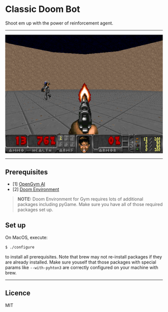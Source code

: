 # Classic Doom Bot

Shoot em up with the power of reinforcement agent.

---

![IMG](media/doom-ss-01.png)

---

## Prerequisites

  - [1] [OpenGym AI](https://gym.openai.com)
  - [2] [Doom Environment](https://github.com/ppaquette/gym-doom)

> **NOTE:** Doom Environment for Gym requires lots of 
additional packages including pyGame. Make sure you have 
all of those required packages set up.

## Set up

On MacOS, execute:

```bash
$ ./configure
```

to install all prerequisites. Note that brew may not re-install 
packages if they are already installed. Make sure youself 
that those packages with special params like `--with-pyhton3` 
are correctly configured on your machine with brew.


---

## Licence

MIT
